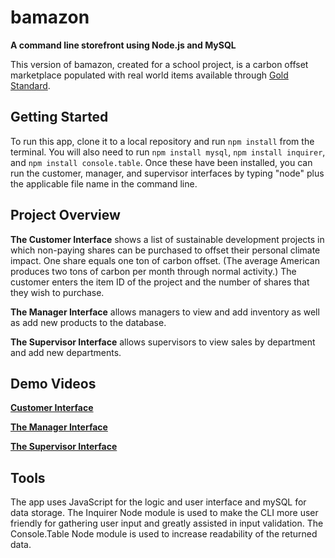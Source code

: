 # bamazon

**A command line storefront using Node.js and MySQL**

This version of bamazon, created for a school project, is a carbon offset marketplace populated with real world items available through [Gold Standard](www.goldstandard.org).


## Getting Started
To run this app, clone it to a local repository and run `npm install` from the terminal. You will also need to run `npm install mysql`, `npm install inquirer`, and `npm install console.table`. Once these have been installed, you can run the customer, manager, and supervisor interfaces by typing "node" plus the applicable file name in the command line.


## Project Overview
**The Customer Interface** shows a list of sustainable development projects in which non-paying shares can be purchased to offset their personal climate impact. One share equals one ton of carbon offset. (The average American produces two tons of carbon per month through normal activity.) The customer enters the item ID of the project and the number of shares that they wish to purchase.

**The Manager Interface** allows managers to view and add inventory as well as add new products to the database.

**The Supervisor Interface** allows supervisors to view sales by department and add new departments.

## Demo Videos
**[Customer Interface](https://drive.google.com/file/d/1zP9Gd0VV8TsJkDWAfCtmwmpbLnsB_YCG/view?usp=sharing)**

**[The Manager Interface](https://drive.google.com/file/d/1xC-Q8M1HC45SOy_IkJ5B9H7ej6fzXo9V/view?usp=sharing)**

**[The Supervisor Interface](https://drive.google.com/file/d/1zeQ9OuBm0gMVUVWnBTmFfS7t1XSn1aNf/view?usp=sharing)**


## Tools
The app uses JavaScript for the logic and user interface and mySQL for data storage. The Inquirer Node module is used to make the CLI more user friendly for gathering user input and greatly assisted in input validation. The Console.Table Node module is used to increase readability of the returned data.



